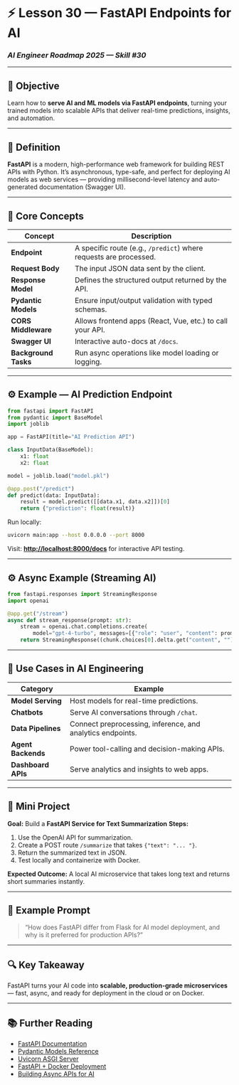 # ⚡ Lesson 30 — FastAPI Endpoints for AI

### *AI Engineer Roadmap 2025 — Skill #30*

---

## 🎯 Objective

Learn how to **serve AI and ML models via FastAPI endpoints**, turning your trained models into scalable APIs that deliver real-time predictions, insights, and automation.

---

## 🧩 Definition

**FastAPI** is a modern, high-performance web framework for building REST APIs with Python.
It’s asynchronous, type-safe, and perfect for deploying AI models as web services — providing millisecond-level latency and auto-generated documentation (Swagger UI).

---

## 🧠 Core Concepts

| Concept              | Description                                                       |
| -------------------- | ----------------------------------------------------------------- |
| **Endpoint**         | A specific route (e.g., `/predict`) where requests are processed. |
| **Request Body**     | The input JSON data sent by the client.                           |
| **Response Model**   | Defines the structured output returned by the API.                |
| **Pydantic Models**  | Ensure input/output validation with typed schemas.                |
| **CORS Middleware**  | Allows frontend apps (React, Vue, etc.) to call your API.         |
| **Swagger UI**       | Interactive auto-docs at `/docs`.                                 |
| **Background Tasks** | Run async operations like model loading or logging.               |

---

## ⚙️ Example — AI Prediction Endpoint

```python
from fastapi import FastAPI
from pydantic import BaseModel
import joblib

app = FastAPI(title="AI Prediction API")

class InputData(BaseModel):
    x1: float
    x2: float

model = joblib.load("model.pkl")

@app.post("/predict")
def predict(data: InputData):
    result = model.predict([[data.x1, data.x2]])[0]
    return {"prediction": float(result)}
```

Run locally:

```bash
uvicorn main:app --host 0.0.0.0 --port 8000
```

Visit: **[http://localhost:8000/docs](http://localhost:8000/docs)** for interactive API testing.

---

## ⚙️ Async Example (Streaming AI)

```python
from fastapi.responses import StreamingResponse
import openai

@app.get("/stream")
async def stream_response(prompt: str):
    stream = openai.chat.completions.create(
        model="gpt-4-turbo", messages=[{"role": "user", "content": prompt}], stream=True)
    return StreamingResponse((chunk.choices[0].delta.get("content", "") for chunk in stream))
```

---

## 🧱 Use Cases in AI Engineering

| Category           | Example                                                    |
| ------------------ | ---------------------------------------------------------- |
| **Model Serving**  | Host models for real-time predictions.                     |
| **Chatbots**       | Serve AI conversations through `/chat`.                    |
| **Data Pipelines** | Connect preprocessing, inference, and analytics endpoints. |
| **Agent Backends** | Power tool-calling and decision-making APIs.               |
| **Dashboard APIs** | Serve analytics and insights to web apps.                  |

---

## 📘 Mini Project

**Goal:** Build a **FastAPI Service for Text Summarization**
**Steps:**

1. Use the OpenAI API for summarization.
2. Create a POST route `/summarize` that takes `{"text": "... "}`.
3. Return the summarized text in JSON.
4. Test locally and containerize with Docker.

**Expected Outcome:**
A local AI microservice that takes long text and returns short summaries instantly.

---

## 🧠 Example Prompt

> “How does FastAPI differ from Flask for AI model deployment, and why is it preferred for production APIs?”

---

## 🔍 Key Takeaway

FastAPI turns your AI code into **scalable, production-grade microservices** — fast, async, and ready for deployment in the cloud or on Docker.

---

## 📚 Further Reading

* [FastAPI Documentation](https://fastapi.tiangolo.com/)
* [Pydantic Models Reference](https://docs.pydantic.dev/latest/)
* [Uvicorn ASGI Server](https://www.uvicorn.org/)
* [FastAPI + Docker Deployment](https://testdriven.io/blog/fastapi-docker/)
* [Building Async APIs for AI](https://fastapi.tiangolo.com/async/)